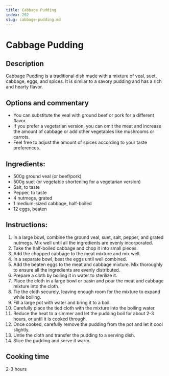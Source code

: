 ```yaml
---
title: Cabbage Pudding
index: 292
slug: cabbage-pudding.md
---
```


# Cabbage Pudding

## Description
Cabbage Pudding is a traditional dish made with a mixture of veal, suet, cabbage, eggs, and spices. It is similar to a savory pudding and has a rich and hearty flavor.

## Options and commentary
- You can substitute the veal with ground beef or pork for a different flavor.
- If you prefer a vegetarian version, you can omit the meat and increase the amount of cabbage or add other vegetables like mushrooms or carrots.
- Feel free to adjust the amount of spices according to your taste preferences.

## Ingredients:
- 500g ground veal (or beef/pork)
- 500g suet (or vegetable shortening for a vegetarian version)
- Salt, to taste
- Pepper, to taste
- 4 nutmegs, grated
- 1 medium-sized cabbage, half-boiled
- 12 eggs, beaten

## Instructions:
1. In a large bowl, combine the ground veal, suet, salt, pepper, and grated nutmegs. Mix well until all the ingredients are evenly incorporated.
2. Take the half-boiled cabbage and chop it into small pieces.
3. Add the chopped cabbage to the meat mixture and mix well.
4. In a separate bowl, beat the eggs until well combined.
5. Add the beaten eggs to the meat and cabbage mixture. Mix thoroughly to ensure all the ingredients are evenly distributed.
6. Prepare a cloth by boiling it in water to sterilize it.
7. Place the cloth in a large bowl or basin and pour the meat and cabbage mixture into the cloth.
8. Tie the cloth securely, leaving enough room for the mixture to expand while boiling.
9. Fill a large pot with water and bring it to a boil.
10. Carefully place the tied cloth with the mixture into the boiling water.
11. Reduce the heat to a simmer and let the pudding boil for about 2-3 hours, or until it is cooked through.
12. Once cooked, carefully remove the pudding from the pot and let it cool slightly.
13. Untie the cloth and transfer the pudding to a serving dish.
14. Slice the pudding and serve it warm.

## Cooking time
2-3 hours